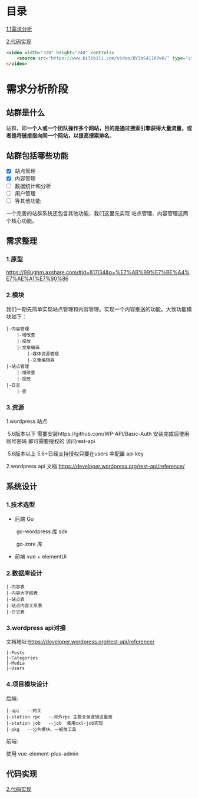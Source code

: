 # 目录

[1.1需求分析](doc/1需求分析.md)

[2.代码实现](doc/2代码实现.md)
```HTML
<video width="320" height="240" controls>
    <source src="https://www.bilibili.com/video/BV1mS411K7w6/" type="video/mp4">
</video>
```
# 需求分析阶段

## 站群是什么

站群，即**一个人或一个团队操作多个网站，目的是通过搜索引擎获得大量流量，或者是将链接指向同一个网站，以提高搜索排名**。

## 站群包括哪些功能

- [x] 站点管理
- [x] 内容管理
- [ ] 数据统计和分析
- [ ] 用户管理
- [ ] 等其他功能

一个完善的站群系统还包含其他功能，我们这里先实现 站点管理、内容管理这两个核心功能。

## 需求整理

### 1.原型

https://98ughm.axshare.com/#id=817l34&p=%E7%AB%99%E7%BE%A4%E7%AE%A1%E7%90%86

### 2.模块

我们一期先简单实现站点管理和内容管理。实现一个内容推送的功能。大致功能模块如下：

```
|-内容管理
	|-增改查
	|-投放
	|-文章编辑
		|-媒体资源管理
		|-文章编辑器
|-站点管理
	|-增改查
	|-投放
|-日志
	|-查
```

### 3.资源

1.wordpress 站点 

​	5.6版本以下	需要安装https://github.com/WP-API/Basic-Auth  安装完成后使用账号密码 即可需要授权的 访问rest-api

​	5.6版本以上	5.6+已经支持授权只要在users 中配置 api key

2.wordpress api 文档 https://developer.wordpress.org/rest-api/reference/

## 系统设计

### 1.技术选型

- 后端 Go

  ​	go-wordpress 库 sdk

  ​    go-zore 库

- 前端 vue + elementUi

### 2.数据库设计

```
|-内容表
|-内容大字段表
|-站点表
|-站点内容关系表
|-日志表
```

### 3.wordpress api对接

文档地址:https://developer.wordpress.org/rest-api/reference/

```
|-Posts
|-Categories
|-Media
|-Users
```

### 4.项目模块设计

后端:

```
|-api	--网关
|-station rpc	--对外rpc 主要业务逻辑这里面
|-station job	--job  使用xxl-job实现
|-pkg	--公共模块、一般放工具
```

前端:

使用 vue-element-plus-admin

## 代码实现

[2.代码实现](doc/2代码实现.md)

